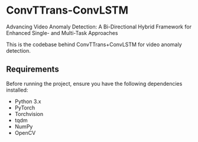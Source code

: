 # ConvTTrans-ConvLSTM

Advancing Video Anomaly Detection: A Bi-Directional Hybrid Framework for Enhanced Single- and Multi-Task Approaches

This is the codebase behind ConvTTrans+ConvLSTM for video anomaly detection.

## Requirements

Before running the project, ensure you have the following dependencies installed:

- Python 3.x
- PyTorch
- Torchvision
- tqdm
- NumPy
- OpenCV

